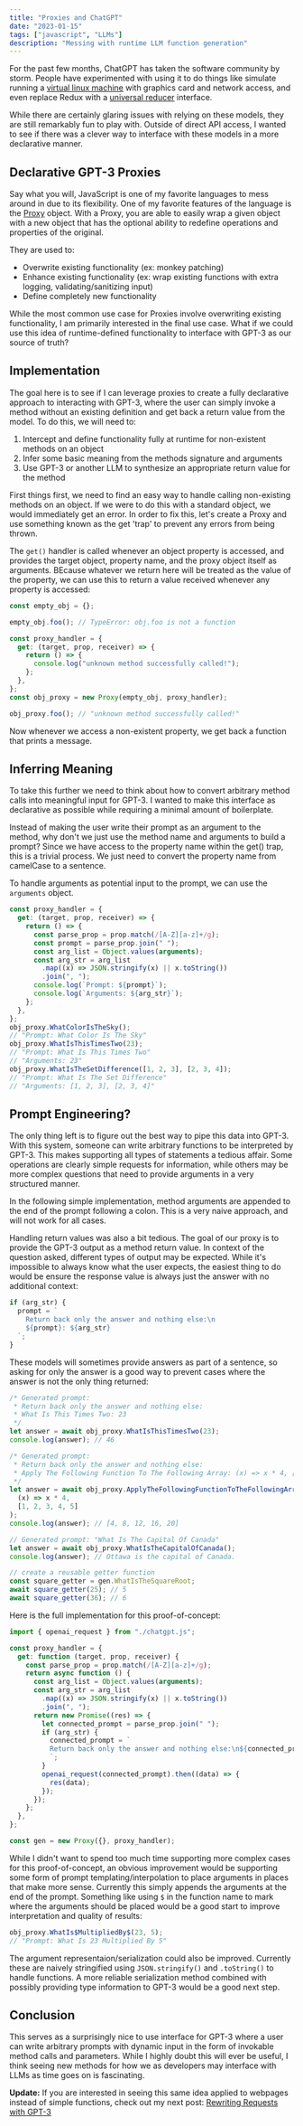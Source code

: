 ```yaml
---
title: "Proxies and ChatGPT"
date: "2023-01-15"
tags: ["javascript", "LLMs"]
description: "Messing with runtime LLM function generation"
---
```


For the past few months, ChatGPT has taken the software community by storm.
People have experimented with using it to do things like simulate running a [virtual linux machine](https://www.engraved.blog/building-a-virtual-machine-inside/)
with graphics card and network access, and even replace Redux with a [universal reducer](https://spindas.dreamwidth.org/4207.html) interface.

While there are certainly glaring issues with relying on these models, they are still remarkably fun to play with. Outside of direct API access, I wanted to see if there was a clever way to interface with these models in a more declarative manner.

## Declarative GPT-3 Proxies

Say what you will, JavaScript is one of my favorite languages to mess around in due to its flexibility. One of my favorite features of the language is the [Proxy](https://developer.mozilla.org/en-US/docs/Web/JavaScript/Reference/Global_Objects/Proxy) object. With a Proxy, you are able to easily wrap a given object with a new object that has the optional ability to redefine operations and properties of the original.

They are used to:

- Overwrite existing functionality (ex: monkey patching)
- Enhance existing functionality (ex: wrap existing functions with extra logging, validating/sanitizing input)
- Define completely new functionality

While the most common use case for Proxies involve overwriting existing functionality, I am primarily interested in the final use case. What if we could use this idea of runtime-defined functionality to interface with GPT-3 as our source of truth?

## Implementation

The goal here is to see if I can leverage proxies to create a fully declarative approach to interacting with GPT-3, where the user can simply invoke a method without an existing definition and get back a return value from the model. To do this, we will need to:

1. Intercept and define functionality fully at runtime for non-existent methods on an object
2. Infer some basic meaning from the methods signature and arguments
3. Use GPT-3 or another LLM to synthesize an appropriate return value for the method

First things first, we need to find an easy way to handle calling non-existing methods on an object. If we were to do this with a standard object, we would immediately get an error. In order to fix this, let's create a Proxy and use something known as the get 'trap' to prevent any errors from being thrown.

The `get()` handler is called whenever an object property is accessed, and provides the target object, property name, and the proxy object itself as arguments. BEcause whatever we return here will be treated as the value of the property, we can use this to return a value received whenever any property is accessed:

```js
const empty_obj = {};

empty_obj.foo(); // TypeError: obj.foo is not a function

const proxy_handler = {
  get: (target, prop, receiver) => {
    return () => {
      console.log("unknown method successfully called!");
    };
  },
};
const obj_proxy = new Proxy(empty_obj, proxy_handler);

obj_proxy.foo(); // "unknown method successfully called!"
```

Now whenever we access a non-existent property, we get back a function that prints a message.

## Inferring Meaning

To take this further we need to think about how to convert arbitrary method calls into meaningful input for GPT-3. I wanted to make this interface as declarative as possible while requiring a minimal amount of boilerplate.

Instead of making the user write their prompt as an argument to the method, why don't we just use the method name and arguments to build a prompt? Since we have access to the property name within the get() trap, this is a trivial process. We just need to convert the property name from camelCase to a sentence.

To handle arguments as potential input to the prompt, we can use the `arguments` object.

```js
const proxy_handler = {
  get: (target, prop, receiver) => {
    return () => {
      const parse_prop = prop.match(/[A-Z][a-z]+/g);
      const prompt = parse_prop.join(" ");
      const arg_list = Object.values(arguments);
      const arg_str = arg_list
        .map((x) => JSON.stringify(x) || x.toString())
        .join(", ");
      console.log(`Prompt: ${prompt}`);
      console.log(`Arguments: ${arg_str}`);
    };
  },
};
obj_proxy.WhatColorIsTheSky();
// "Prompt: What Color Is The Sky"
obj_proxy.WhatIsThisTimesTwo(23);
// "Prompt: What Is This Times Two"
// "Arguments: 23"
obj_proxy.WhatIsTheSetDifference([1, 2, 3], [2, 3, 4]);
// "Prompt: What Is The Set Difference"
// "Arguments: [1, 2, 3], [2, 3, 4]"
```

## Prompt Engineering?

The only thing left is to figure out the best way to pipe this data into GPT-3. With this system, someone can write arbitrary functions to be interpreted by GPT-3. This makes supporting all types of statements a tedious affair. Some operations are clearly simple requests for information, while others may be more complex questions that need to provide arguments in a very structured manner.

In the following simple implementation, method arguments are appended to the end of the prompt following a colon. This is a very naive approach, and will not work for all cases.

Handling return values was also a bit tedious. The goal of our proxy is to provide the GPT-3 output as a method return value. In context of the question asked, different types of output may be expected. While it's impossible to always know what the user expects, the easiest thing to do would be ensure the response value is always just the answer with no additional context:

```js
if (arg_str) {
  prompt = `
    Return back only the answer and nothing else:\n
    ${prompt}: ${arg_str}
  `;
}
```

These models will sometimes provide answers as part of a sentence, so asking for only the answer is a good way to prevent cases where the answer is not the only thing returned:

```js
/* Generated prompt:
 * Return back only the answer and nothing else:
 * What Is This Times Two: 23
 */
let answer = await obj_proxy.WhatIsThisTimesTwo(23);
console.log(answer); // 46

/* Generated prompt:
 * Return back only the answer and nothing else:
 * Apply The Following Function To The Following Array: (x) => x * 4, [1,2,3,4,5]
 */
let answer = await obj_proxy.ApplyTheFollowingFunctionToTheFollowingArray(
  (x) => x * 4,
  [1, 2, 3, 4, 5]
);
console.log(answer); // [4, 8, 12, 16, 20]

// Generated prompt: "What Is The Capital Of Canada"
let answer = await obj_proxy.WhatIsTheCapitalOfCanada();
console.log(answer); // Ottawa is the capital of Canada.

// create a reusable getter function
const square_getter = gen.WhatIsTheSquareRoot;
await square_getter(25); // 5
await square_getter(36); // 6
```

Here is the full implementation for this proof-of-concept:

```js
import { openai_request } from "./chatgpt.js";

const proxy_handler = {
  get: function (target, prop, receiver) {
    const parse_prop = prop.match(/[A-Z][a-z]+/g);
    return async function () {
      const arg_list = Object.values(arguments);
      const arg_str = arg_list
        .map((x) => JSON.stringify(x) || x.toString())
        .join(", ");
      return new Promise((res) => {
        let connected_prompt = parse_prop.join(" ");
        if (arg_str) {
          connected_prompt = `
          Return back only the answer and nothing else:\n${connected_prompt}: ${arg_str}
          `;
        }
        openai_request(connected_prompt).then((data) => {
          res(data);
        });
      });
    };
  },
};

const gen = new Proxy({}, proxy_handler);
```

While I didn't want to spend too much time supporting more complex cases for this proof-of-concept, an obvious improvement would be supporting some form of prompt templating/interpolation to place arguments in places that make more sense. Currently this simply appends the arguments at the end of the prompt. Something like using `$` in the function name to mark where the arguments should be placed would be a good start to improve interpretation and quality of results:

```js
obj_proxy.WhatIs$MultipliedBy$(23, 5);
// "Prompt: What Is 23 Multiplied By 5"
```

The argument representaion/serialization could also be improved. Currently these are naively stringified using `JSON.stringify()` and `.toString()` to handle functions. A more reliable serialization method combined with possibly providing type information to GPT-3 would be a good next step.

## Conclusion

This serves as a surprisingly nice to use interface for GPT-3 where a user can write arbitrary prompts with dynamic input in the form of invokable method calls and parameters. While I highly doubt this will ever be useful, I think seeing new methods for how we as developers may interface with LLMs as time goes on is fascinating.

**Update:** If you are interested in seeing this same idea applied to webpages instead of simple functions, check out my next post: [Rewriting Requests with GPT-3](/serviceworker-gpt-3)